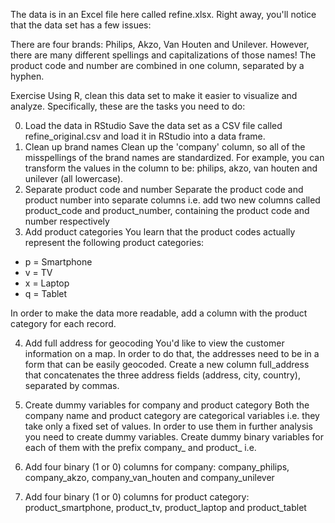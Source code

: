 The data is in an Excel file here called refine.xlsx. Right away, you'll notice that the data set has a few issues:

There are four brands: Philips, Akzo, Van Houten and Unilever. However, there are many different spellings and capitalizations of those names!
The product code and number are combined in one column, separated by a hyphen.

Exercise
Using R, clean this data set to make it easier to visualize and analyze. Specifically, these are the tasks you need to do:

0. Load the data in RStudio
Save the data set as a CSV file called refine_original.csv and load it in RStudio into a data frame.
1. Clean up brand names
Clean up the 'company' column, so all of the misspellings of the brand names are standardized. For example, you can transform the values in the column to be: philips, akzo, van houten and unilever (all lowercase).
2. Separate product code and number
Separate the product code and product number into separate columns i.e. add two new columns called product_code and product_number, containing the product code and number respectively
3. Add product categories
You learn that the product codes actually represent the following product categories:


* p = Smartphone
* v = TV
* x = Laptop
* q = Tablet

In order to make the data more readable, add a column with the product category for each record.

4. Add full address for geocoding
You'd like to view the customer information on a map. In order to do that, the addresses need to be in a form that can be easily geocoded. Create a new column full_address that concatenates the three address fields (address, city, country), separated by commas.

5. Create dummy variables for company and product category
Both the company name and product category are categorical variables i.e. they take only a fixed set of values. In order to use them in further analysis you need to create dummy variables. Create dummy binary variables for each of them with the prefix company_ and product_ i.e.

6. Add four binary (1 or 0) columns for company: company_philips, company_akzo, company_van_houten and company_unilever

7. Add four binary (1 or 0) columns for product category: product_smartphone, product_tv, product_laptop and product_tablet
